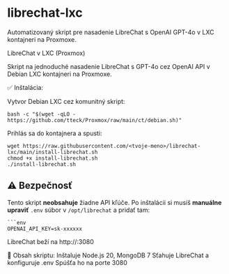 # librechat-lxc
Automatizovaný skript pre nasadenie LibreChat s OpenAI GPT-4o v LXC kontajneri na Proxmoxe.

LibreChat v LXC (Proxmox)

Skript na jednoduché nasadenie LibreChat s GPT-4o cez OpenAI API v Debian LXC kontajneri na Proxmoxe.

✅ Inštalácia:

Vytvor Debian LXC cez komunitný skript:

    bash -c "$(wget -qLO - https://github.com/tteck/Proxmox/raw/main/ct/debian.sh)"

Prihlás sa do kontajnera a spusti:

    wget https://raw.githubusercontent.com/<tvoje-meno>/librechat-lxc/main/install-librechat.sh
    chmod +x install-librechat.sh
    ./install-librechat.sh
## ⚠️ Bezpečnosť

Tento skript **neobsahuje** žiadne API kľúče. Po inštalácii si musíš **manuálne upraviť** `.env` súbor v `/opt/librechat` a pridať tam:

    ```env
    OPENAI_API_KEY=sk-xxxxxx

LibreChat beží na http://<ip-kontajnera>:3080

🔧 Obsah skriptu:
Inštaluje Node.js 20, MongoDB 7
Sťahuje LibreChat a konfiguruje .env
Spúšťa ho na porte 3080
